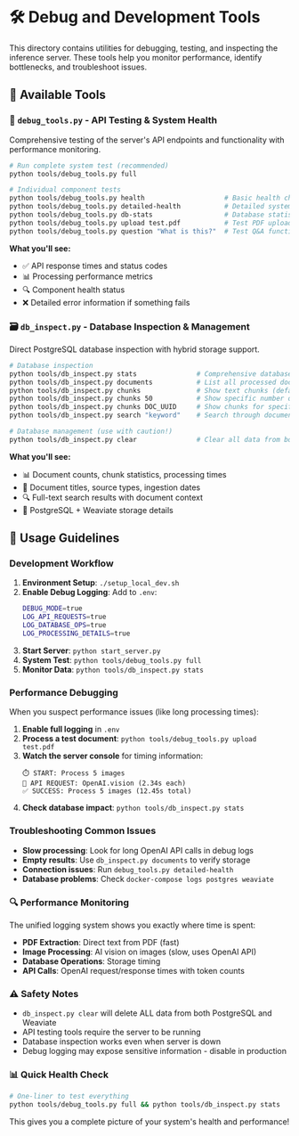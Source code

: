 # 🛠️ Debug and Development Tools

This directory contains utilities for debugging, testing, and inspecting the inference server. These tools help you monitor performance, identify bottlenecks, and troubleshoot issues.

## 🧰 Available Tools

### 🔧 `debug_tools.py` - API Testing & System Health
Comprehensive testing of the server's API endpoints and functionality with performance monitoring.

```bash
# Run complete system test (recommended)
python tools/debug_tools.py full

# Individual component tests
python tools/debug_tools.py health                    # Basic health check
python tools/debug_tools.py detailed-health           # Detailed system status
python tools/debug_tools.py db-stats                  # Database statistics
python tools/debug_tools.py upload test.pdf           # Test PDF upload with timing
python tools/debug_tools.py question "What is this?"  # Test Q&A functionality
```

**What you'll see:**
- ✅ API response times and status codes
- 📊 Processing performance metrics
- 🔍 Component health status
- ❌ Detailed error information if something fails

### 🗃️ `db_inspect.py` - Database Inspection & Management
Direct PostgreSQL database inspection with hybrid storage support.

```bash
# Database inspection
python tools/db_inspect.py stats               # Comprehensive database statistics
python tools/db_inspect.py documents           # List all processed documents
python tools/db_inspect.py chunks              # Show text chunks (default: 10)
python tools/db_inspect.py chunks 50           # Show specific number of chunks
python tools/db_inspect.py chunks DOC_UUID     # Show chunks for specific document
python tools/db_inspect.py search "keyword"    # Search through document content

# Database management (use with caution!)
python tools/db_inspect.py clear               # Clear all data from both databases
```

**What you'll see:**
- 📊 Document counts, chunk statistics, processing times
- 📄 Document titles, source types, ingestion dates
- 🔍 Full-text search results with document context
- 💾 PostgreSQL + Weaviate storage details

## 🚀 Usage Guidelines

### Development Workflow
1. **Environment Setup**: `./setup_local_dev.sh`
2. **Enable Debug Logging**: Add to `.env`:
   ```bash
   DEBUG_MODE=true
   LOG_API_REQUESTS=true
   LOG_DATABASE_OPS=true
   LOG_PROCESSING_DETAILS=true
   ```
3. **Start Server**: `python start_server.py`
4. **System Test**: `python tools/debug_tools.py full`
5. **Monitor Data**: `python tools/db_inspect.py stats`

### Performance Debugging
When you suspect performance issues (like long processing times):

1. **Enable full logging** in `.env`
2. **Process a test document**: `python tools/debug_tools.py upload test.pdf`
3. **Watch the server console** for timing information:
   ```
   ⏱️ START: Process 5 images
   🚀 API REQUEST: OpenAI.vision (2.34s each)
   ✅ SUCCESS: Process 5 images (12.45s total)
   ```
4. **Check database impact**: `python tools/db_inspect.py stats`

### Troubleshooting Common Issues
- **Slow processing**: Look for long OpenAI API calls in debug logs
- **Empty results**: Use `db_inspect.py documents` to verify storage
- **Connection issues**: Run `debug_tools.py detailed-health`
- **Database problems**: Check `docker-compose logs postgres weaviate`

### 🔍 Performance Monitoring
The unified logging system shows you exactly where time is spent:
- **PDF Extraction**: Direct text from PDF (fast)
- **Image Processing**: AI vision on images (slow, uses OpenAI API)
- **Database Operations**: Storage timing
- **API Calls**: OpenAI request/response times with token counts

### ⚠️ Safety Notes
- `db_inspect.py clear` will delete ALL data from both PostgreSQL and Weaviate
- API testing tools require the server to be running
- Database inspection works even when server is down
- Debug logging may expose sensitive information - disable in production

### 📊 Quick Health Check
```bash
# One-liner to test everything
python tools/debug_tools.py full && python tools/db_inspect.py stats
```

This gives you a complete picture of your system's health and performance!
